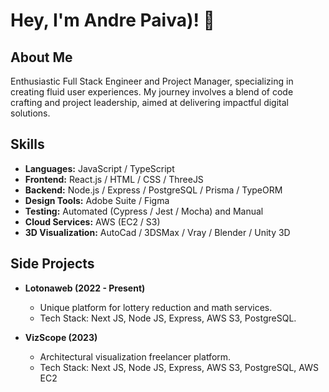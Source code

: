 # Hey, I'm Andre Paiva)! 👋

## About Me
Enthusiastic Full Stack Engineer and Project Manager, specializing in creating fluid user experiences. My journey involves a blend of code crafting and project leadership, aimed at delivering impactful digital solutions.

## Skills
- **Languages:** JavaScript / TypeScript
- **Frontend:** React.js / HTML / CSS / ThreeJS
- **Backend:** Node.js / Express / PostgreSQL / Prisma / TypeORM
- **Design Tools:** Adobe Suite / Figma
- **Testing:** Automated (Cypress / Jest / Mocha) and Manual
- **Cloud Services:** AWS (EC2 / S3)
- **3D Visualization:** AutoCad / 3DSMax / Vray / Blender / Unity 3D

## Side Projects
- **Lotonaweb (2022 - Present)**
  - Unique platform for lottery reduction and math services.
  - Tech Stack: Next JS, Node JS, Express, AWS S3, PostgreSQL.

- **VizScope (2023)**
  - Architectural visualization freelancer platform.
  - Tech Stack: Next JS, Node JS, Express, AWS S3, PostgreSQL, AWS EC2
